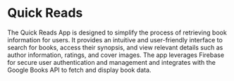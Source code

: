 # Quick Reads
The Quick Reads App is designed to simplify the process of retrieving book information for users. 
It provides an intuitive and user-friendly interface to search for books, access their synopsis, and view relevant details such as author information, ratings, and cover images. 
The app leverages Firebase for secure user authentication and management and integrates with the Google Books API to fetch and display book data.
